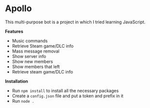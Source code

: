 # Apollo

This multi-purpose bot is a project in which I tried learning JavaScript. 

**Features**

* Music commands
* Retrieve Steam game/DLC info
* Mass message removal
* Show server info
* Show new members
* Show members that left
* Retrieve steam game/DLC info

**Installation**

* Run `npm install` to install all the necessary packages
* Create a `config.json` file and put a token and prefix in it
* Run `node .`
